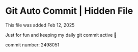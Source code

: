 # Git Auto Commit | Hidden File

This file was added Feb 12, 2025

Just for fun and keeping my daily git commit active 🤪

commit number: 2498051
